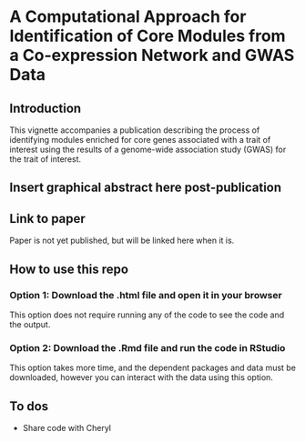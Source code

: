# A Computational Approach for Identification of Core Modules from a Co-expression Network and GWAS Data

## Introduction
This vignette accompanies a publication describing the process of identifying modules enriched for core genes associated with a trait of interest using the results of a genome-wide association study (GWAS) for the trait of interest.

## Insert graphical abstract here post-publication

## Link to paper
Paper is not yet published, but will be linked here when it is.

## How to use this repo

### Option 1: Download the .html file and open it in your browser
This option does not require running any of the code to see the code and the output.

### Option 2: Download the .Rmd file and run the code in RStudio
This option takes more time, and the dependent packages and data must be downloaded, however you can interact with the data using this option.  

## To dos
 - Share code with Cheryl
